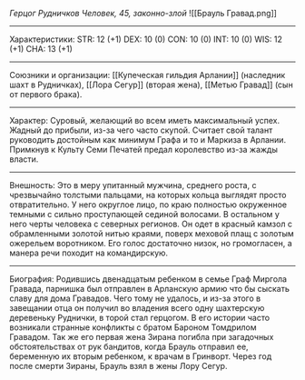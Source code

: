 *Герцог Рудничков*
*Человек, 45, законно-злой*
![[Брауль Гравад.png]]
___________
Характеристики: 
STR: 12 (+1) DEX: 10 (0) CON: 10 (0) INT: 10 (0) WIS: 12 (+1) CHA: 13 (+1)
_________
Союзники и организации: [[Купеческая гильдия Арлании]] (наследник шахт в Рудничках), [[Лора Сегур]] (вторая жена), [[Метью Гравад]] (сын от первого брака).
_________
Характер: Суровый, желающий во  всем иметь максимальный успех. Жадный до прибыли, из-за чего часто скупой. Считает свой талант руководить достойным как минимум Графа и то и Маркиза в Арлании. Примкнув к Культу Семи Печатей предал королевство из-за жажды власти.
_________
Внешность: Это в меру упитанный мужчина, среднего роста, с чрезвычайно толстыми пальцами, на которых кольца выглядят просто отвратительно. У него округлое лицо, по краю полностью окруженное темными с сильно проступающей сединой волосами. В остальном у него черты человека с северных регионов. Он одет в красный камзол с обрамленными золотой нитью краями, поверх меховой плащ с золотым ожерельем воротником. Его голос достаточно низок, но громогласен, а манера речи походит на командирскую. 
_________
Биография: Родившись двенадцатым ребенком в семье Граф Миргола Гравада, парнишка был отправлен в Арланскую армию что бы сыскать славу для дома Гравадов. Чего тому не удалось, и из-за этого в завещании отца он получил во владения всего одну шахтерскую деревеньку Руднички, в торой стал герцогом. В его истории часто возникали странные конфликты с братом Бароном Томдрилом Гравадом. Так же его первая жена Зирана погибла при загадочных обстоятельствах от рук бандитов, когда Брауль отправил ее, беременную их вторым ребенком, к врачам в Гринворт. Через год после смерти Зираны, Брауль взял в жены Лору Сегур.  
